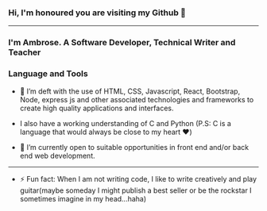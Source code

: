 ### Hi, I'm honoured you are visiting my Github 👋
----
<!--
**Ambrose23456/ambrose23456** is a ✨ _special_ ✨ repository because its `README.md` (this file) appears on your GitHub profile.



Here are some ideas to get you started:



- 👯 I’m looking to collaborate on ...
- 🤔 I’m looking for help with ...
- 💬 Ask me about ...
- 📫 Feel free to connect over email 
- 😄 Pronouns: ...
-->
### I'm Ambrose. A Software Developer, Technical Writer and Teacher 
### Language and Tools
- 🌱 I’m deft with the use of HTML, CSS, Javascript, React, Bootstrap, Node, express js and other
      associated technologies and frameworks to create high quality applications and interfaces.
      
      

-    I also have a working understanding of C and Python (P.S: C is a language that would always be close to my heart :heart:)
      
- 🔭 I’m currently open to suitable opportunities in front end and/or back end web development.
----
- ⚡ Fun fact: When I am not writing code, I like to write creatively and play guitar(maybe someday I might publish a best seller
               or be the rockstar I sometimes imagine in my head...haha)
